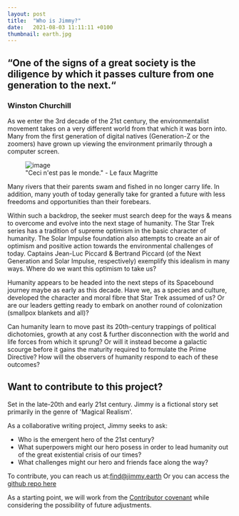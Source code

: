 ```yaml
---
layout: post
title:  "Who is Jimmy?"
date:   2021-08-03 11:11:11 +0100
thumbnail: earth.jpg
---
```



## “One of the signs of a great society is the diligence by which it passes culture from one generation to the next.“
### Winston Churchill

As we enter the 3rd decade of the 21st century, the environmentalist movement takes on a very different world from that which it was born into.  Many from the first generation of digital natives (Generation-Z or the zoomers) have grown up viewing the environment primarily through a computer screen.

<figure>
	<img src="{{ site.baseurl }}/assets/earth.jpg" alt="image">
	<figcaption>
		"Ceci n'est pas le monde." - Le faux Magritte
	</figcaption>
</figure>


Many rivers that their parents swam and fished in no longer carry life.  In addition, many youth of today generally take for granted a future with less freedoms and opportunities than their forebears.  


Within such a backdrop, the seeker must search deep for the ways & means to overcome and evolve into the next stage of humanity.  The Star Trek series has a tradition of supreme optimism in the basic character of humanity.  The Solar Impulse foundation also attempts to create an air of optimism and positive action towards the environmental challenges of today.  Captains Jean-Luc Piccard & Bertrand Piccard (of the Next Generation and Solar Impulse, respectively) exemplify this idealism in many ways.  Where do we want this optimism to take us?


Humanity appears to be headed into the next steps of its Spacebound journey maybe as early as this decade.  Have we, as a species and culture, developed the character and moral fibre that Star Trek assumed of us?  Or are our leaders getting ready to embark on another round of colonization (smallpox blankets and all)?


Can humanity learn to move past its 20th-century trappings of political dichotomies, growth at any cost & further disconnection with the world and life forces from which it sprung? Or will it instead become a galactic scourge before it gains the maturity required to formulate the Prime Directive?  How will the observers of humanity respond to each of these outcomes? 


## Want to contribute to this project?

Set in the late-20th and early 21st century.  Jimmy is a fictional story set primarily in the genre of 'Magical Realism'.

As a collaborative writing project, Jimmy seeks to ask: 
- Who is the emergent hero of the 21st century?
- What superpowers might our hero posess in order to lead humanity out of the great existential crisis of our times?
- What challenges might our hero and friends face along the way?

To contribute, you can reach us at:find@jimmy.earth
Or you can access the [github repo here](https://github.com/graial/jimmy.github.io)

As a starting point, we will work from the [Contributor covenant](https://www.contributor-covenant.org/) while considering the possibility of future adjustments.